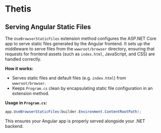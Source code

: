 # Thetis

## Serving Angular Static Files

The `UseBrowserStaticFiles` extension method configures the ASP\.NET Core app to serve static files generated by the Angular frontend. It sets up the middleware to serve files from the `wwwroot/browser` directory, ensuring that requests for frontend assets \(such as `index.html`, JavaScript, and CSS\) are handled correctly.

**How it works:**
- Serves static files and default files \(e\.g\. `index.html`\) from `wwwroot/browser`.
- Keeps `Program.cs` clean by encapsulating static file configuration in an extension method.

**Usage in `Program.cs`:**
```csharp
app.UseBrowserStaticFiles(builder.Environment.ContentRootPath);
```

This ensures your Angular app is properly served alongside your .NET backend.